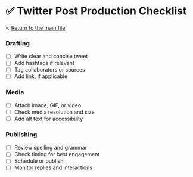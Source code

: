 # ✅ Twitter Post Production Checklist

↖️ [Return to the main file](../README.md)

### Drafting
- [ ] Write clear and concise tweet
- [ ] Add hashtags if relevant
- [ ] Tag collaborators or sources
- [ ] Add link, if applicable

### Media
- [ ] Attach image, GIF, or video
- [ ] Check media resolution and size
- [ ] Add alt text for accessibility

### Publishing
- [ ] Review spelling and grammar
- [ ] Check timing for best engagement
- [ ] Schedule or publish
- [ ] Monitor replies and interactions
